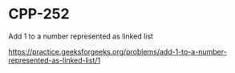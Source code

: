 # CPP-252
Add 1 to a number represented as linked list














https://practice.geeksforgeeks.org/problems/add-1-to-a-number-represented-as-linked-list/1
